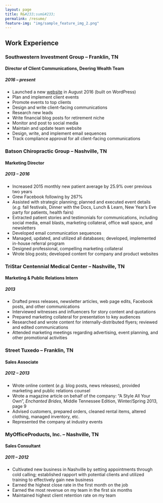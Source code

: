 ```yaml
---
layout: page
title: R&#233;sum&#233;
permalink: /resume/
feature-img: "img/sample_feature_img_2.png"
---
```


## Work Experience

### Southwestern Investment Group &ndash; Franklin, TN
#### Director of Client Communications, Deering Wealth Team
##### 2016 &ndash; present
- Launched a new <a href="https://deeringwealthteam.com" target="_blank">website</a> in August 2016 (built on WordPress)
- Plan and implement client events
- Promote events to top clients
- Design and write client-facing communications
- Research new leads
- Write financial blog posts for retirement niche
- Monitor and post to social media
- Maintain and update team website
- Design, write, and implement email sequences
- Track compliance approval for all client-facing communications

### Batson Chiropractic Group &ndash; Nashville, TN
#### Marketing Director
##### 2013 &ndash; 2016
- Increased 2015 monthly new patient average by 25.9% over previous two years
- Grew Facebook following by 267%
- Assisted with strategic planning; planned and executed event details (*e.g.* fall festivals, Dinner with the Docs, Lunch &amp; Learn, New Year’s Eve party for patients, health fairs)
- Extracted patient stories and testimonials for communications, including social media, email blasts, marketing collateral, office wall space, and newsletters
- Developed email communication sequences
- Managed, updated, and utilized all databases; developed, implemented in-house referral program
- Designed professional, compelling marketing collateral
- Wrote blog posts; developed content for company and product websites

### TriStar Centennial Medical Center &ndash; Nashville, TN
#### Marketing &amp; Public Relations Intern
##### 2013
- Drafted press releases, newsletter articles, web page edits, Facebook posts, and other communications
- Interviewed witnesses and influencers for story content and quotations
- Prepared marketing collateral for presentation to key audiences
- Researched and wrote content for internally-distributed flyers; reviewed and edited communications
- Attended marketing meetings regarding advertising, event planning, and other promotional activities

### Street Tuxedo &ndash; Franklin, TN
#### Sales Associate
##### 2012 &ndash; 2013
- Wrote online content (*e.g.* blog posts, news releases), provided marketing and public relations counsel
- Wrote a magazine article on behalf of the company: “A Style All Your Own”, *Enchanted Brides*, Middle Tennessee Edition, Winter/Spring 2013, page 9
- Advised customers, prepared orders, cleaned rental items, altered clothing, managed inventory, etc.
- Represented the company at industry events

### MyOfficeProducts, Inc. &ndash; Nashville, TN
#### Sales Consultant
##### 2011 &ndash; 2012
- Cultivated new business in Nashville by setting appointments through cold calling; established rapport with potential clients and utilized training to effectively gain new business
- Earned the highest close rate in the first month on the job
- Earned the most revenue on my team in the first six months
- Maintained highest client retention rate on my team